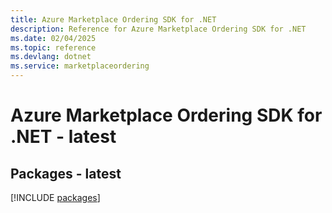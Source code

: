 ```yaml
---
title: Azure Marketplace Ordering SDK for .NET
description: Reference for Azure Marketplace Ordering SDK for .NET
ms.date: 02/04/2025
ms.topic: reference
ms.devlang: dotnet
ms.service: marketplaceordering
---
```

# Azure Marketplace Ordering SDK for .NET - latest
## Packages - latest
[!INCLUDE [packages](marketplace-ordering-index.md)]